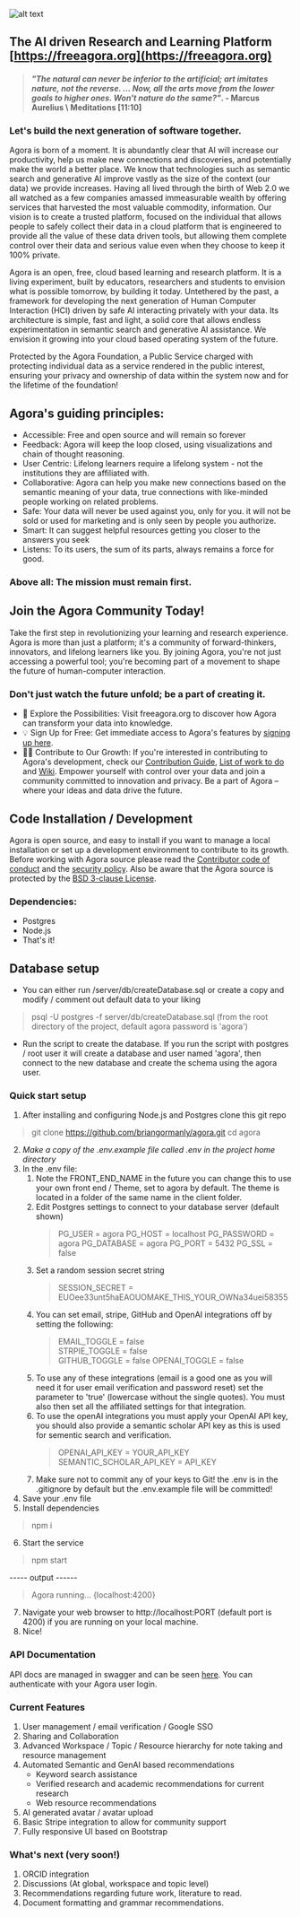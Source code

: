 ![alt text](https://github.com/briangormanly/agora/blob/main/client/agora/public/assets/img/logos/Agora-Logo-1-wText-1080.png?raw=true)
## The AI driven Research and Learning Platform [https://freeagora.org](https://freeagora.org)

> #### *"The natural can never be inferior to the artificial; art imitates nature, not the reverse. ... Now, all the arts move from the lower goals to higher ones. Won't nature do the same?"*. - Marcus Aurelius \ Meditations [11:10]

### Let's build the next generation of software together.
Agora is born of a moment. It is abundantly clear that AI will increase our productivity, help us make new connections and discoveries, and potentially make the world a better place. We know that technologies such as semantic search and generative AI improve vastly as the size of the context (our data) we provide increases. Having all lived through the birth of Web 2.0 we all watched as a few companies amassed immeasurable wealth by offering services that harvested the most valuable commodity, information. Our vision is to create a trusted platform, focused on the individual that allows people to safely collect their data in a cloud platform that is engineered to provide all the value of these data driven tools, but allowing them complete control over their data and serious value even when they choose to keep it 100% private.

Agora is an open, free, cloud based learning and research platform. It is a living experiment, built by educators, researchers and students to envision what is possible tomorrow, by building it today. Untethered by the past, a framework for developing the next generation of Human Computer Interaction (HCI) driven by safe AI interacting privately with your data. Its architecture is simple, fast and light, a solid core that allows endless experimentation in semantic search and generative AI assistance. We envision it growing into your cloud based operating system of the future. 

Protected by the Agora Foundation, a Public Service charged with protecting individual data as a service rendered in the public interest, ensuring your privacy and ownership of data within the system now and for the lifetime of the foundation!

## Agora's guiding principles:
- Accessible: Free and open source and will remain so forever
- Feedback: Agora will keep the loop closed, using visualizations and chain of thought reasoning.
- User Centric: Lifelong learners require a lifelong system - not the institutions they are affiliated with.
- Collaborative: Agora can help you make new connections based on the semantic meaning of your data, true connections with like-minded people working on related problems.
- Safe: Your data will never be used against you, only for you. it will not be sold or used for marketing and is only seen by people you authorize.
- Smart: It can suggest helpful resources getting you closer to the answers you seek
- Listens: To its users, the sum of its parts, always remains a force for good.
### Above all: The mission must remain first.

## Join the Agora Community Today!

Take the first step in revolutionizing your learning and research experience. Agora is more than just a platform; it's a community of forward-thinkers, innovators, and lifelong learners like you. By joining Agora, you're not just accessing a powerful tool; you're becoming part of a movement to shape the future of human-computer interaction.

### Don't just watch the future unfold; be a part of creating it.
 * 🧭 Explore the Possibilities: Visit freeagora.org to discover how Agora can transform your data into knowledge.
 * 💡 Sign Up for Free: Get immediate access to Agora's features by [signing up here](https://freeagora.org/dashboard).
 * 👩‍💻 Contribute to Our Growth: If you're interested in contributing to Agora's development, check our [Contribution Guide](https://github.com/agorafoundation/agora?tab=coc-ov-file#readme), [List of work to do](https://github.com/agorafoundation/agora/issues) and [Wiki](https://github.com/agorafoundation/agora/wiki).
Empower yourself with control over your data and join a community committed to innovation and privacy. Be a part of Agora – where your ideas and data drive the future.

## Code Installation / Development  
Agora is open source, and easy to install if you want to manage a local installation or set up a development environment to contribute to its growth.
Before working with Agora source please read the [Contributor code of conduct](https://github.com/agorafoundation/agora?tab=coc-ov-file#readme) and the [security policy](https://github.com/agorafoundation/agora?tab=security-ov-file#readme). Also be aware that the Agora source is protected by the [BSD 3-clause License](https://github.com/agorafoundation/agora?tab=BSD-3-Clause-1-ov-file#readme).

### Dependencies:
 * Postgres 
 * Node.js
 * That's it!

## Database setup
* You can either run /server/db/createDatabase.sql or create a copy and modify / comment out default data to your liking
>  psql -U postgres -f server/db/createDatabase.sql (from the root directory of the project, default agora password is 'agora')
* Run the script to create the database.  If you run the script with postgres / root user it will create a database and user named 'agora', then connect to the new database and create the schema using the agora user.

### Quick start setup
1. After installing and configuring Node.js and Postgres clone this git repo
> git clone https://github.com/briangormanly/agora.git
> cd agora
2. *Make a copy of the .env.example file called .env in the project home directory* 
3. In the .env file: 
    1. Note the FRONT_END_NAME in the future you can change this to use your own front end / Theme, set to agora by default. The theme is located in a folder of the same name in the client folder.
    2. Edit Postgres settings to connect to your database server (default shown)
        > PG_USER = agora
        > PG_HOST = localhost
        > PG_PASSWORD = agora
        > PG_DATABASE = agora
        > PG_PORT = 5432
        > PG_SSL = false
    3. Set a random session secret string 
        > SESSION_SECRET = EUOee33unt5haEAOUOMAKE_THIS_YOUR_OWNa34uei58355
    4. You can set email, stripe, GitHub and OpenAI integrations off by setting the following:
        > EMAIL_TOGGLE = false  
        > STRPIE_TOGGLE = false  
        > GITHUB_TOGGLE = false
        > OPENAI_TOGGLE = false 
    5. To use any of these integrations (email is a good one as you will need it for user email verification and password reset) set the parameter to 'true' (lowercase without the single quotes). You must also then set all the affiliated settings for that integration.
    6. To use the openAI integrations you must apply your OpenAI API key, you should also provide a semantic scholar API key as this is used for sementic search and verification.
        > OPENAI_API_KEY = YOUR_API_KEY
        > SEMANTIC_SCHOLAR_API_KEY = API_KEY
    7. Make sure not to commit any of your keys to Git! the .env is in the .gitignore by default but the .env.example file will be committed!
4. Save your .env file
5. Install dependencies 
> npm i
6. Start the service
> npm start

----- output ------
>
> Agora running... {localhost:4200}
7. Navigate your web browser to http://localhost:PORT (default port is 4200) if you are running on your local machine.
8. Nice!

### API Documentation
API docs are managed in swagger and can be seen [here](https://freeagora.org/api-docs/). You can authenticate with your Agora user login.

### Current Features
1. User management / email verification / Google SSO
2. Sharing and Collaboration
3. Advanced Workspace / Topic / Resource hierarchy for note taking and resource management
4. Automated Semantic and GenAI based recommendations
   - Keyword search assistance
   - Verified research and academic recommendations for current research
   - Web resource recommendations   
5. AI generated avatar / avatar upload
6. Basic Stripe integration to allow for community support
9. Fully responsive UI based on Bootstrap


### What's next (very soon!)
1. ORCID integration
2. Discussions (At global, workspace and topic level)
3. Recommendations regarding future work, literature to read.
4. Document formatting and grammar recommendations.
